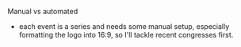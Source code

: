 Manual vs automated

- each event is a series and needs some manual setup, especially formatting the logo into 16:9, so I'll tackle recent congresses first.

